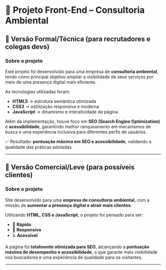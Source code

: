 # 🌱 Projeto Front-End – Consultoria Ambiental

## 🔹 Versão Formal/Técnica (para recrutadores e colegas devs)

### Sobre o projeto  
Este projeto foi desenvolvido para uma empresa de **consultoria ambiental**, tendo como principal objetivo ampliar a visibilidade de seus serviços por meio de uma presença digital mais eficiente.  

As tecnologias utilizadas foram:  
- **HTML5** → estrutura semântica otimizada  
- **CSS3** → estilização responsiva e moderna  
- **JavaScript** → dinamismo e interatividade da página  

Além da implementação, houve foco em **SEO (Search Engine Optimization)** e **acessibilidade**, garantindo melhor ranqueamento em mecanismos de busca e uma experiência inclusiva para diferentes perfis de usuários.  

✅ Resultado: **pontuação máxima em SEO e acessibilidade**, validando a qualidade das práticas adotadas.  

---

## 🔹 Versão Comercial/Leve (para possíveis clientes)

### Sobre o projeto  
Site desenvolvido para uma **empresa de consultoria ambiental**, com a missão de **aumentar a presença digital e atrair mais clientes**.  

Utilizando **HTML, CSS e JavaScript**, o projeto foi pensado para ser:  
- 🚀 **Rápido**  
- 📱 **Responsivo**  
- ♿ **Acessível**  

A página foi **totalmente otimizada para SEO**, alcançando a **pontuação máxima de desempenho e acessibilidade**, o que garante mais visibilidade nos buscadores e uma experiência de qualidade para os visitantes.  

---

